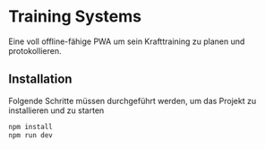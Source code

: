 # Training Systems

Eine voll offline-fähige PWA um sein Krafttraining zu planen und protokollieren.

## Installation

Folgende Schritte müssen durchgeführt werden, um das Projekt zu installieren und zu starten

```bash
npm install
npm run dev 